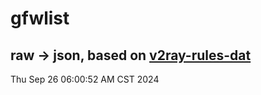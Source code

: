 # gfwlist
## raw -> json, based on [v2ray-rules-dat](https://github.com/Loyalsoldier/v2ray-rules-dat)
Thu Sep 26 06:00:52 AM CST 2024

